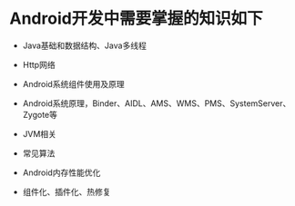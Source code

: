 # Android开发中需要掌握的知识如下

* Java基础和数据结构、Java多线程

* Http网络

* Android系统组件使用及原理

* Android系统原理，Binder、AIDL、AMS、WMS、PMS、SystemServer、Zygote等

* JVM相关

* 常见算法

* Android内存性能优化

* 组件化、插件化、热修复